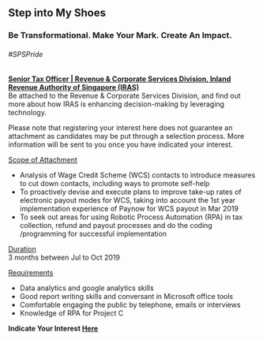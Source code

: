 <!-- ---
title: 'Learning Festival 1-19 July 2019'
permalink: /events/learning-journeys/event-details/IRAS4
breadcrumb: 'Step into My Steps'

--- -->


## Step into My Shoes 
### Be Transformational. Make Your Mark. Create An Impact. 

###### _#SPSPride_

<u><b>Senior Tax Officer | Revenue & Corporate Services Division, Inland Revenue Authority of Singapore (IRAS)</b></u><br>
Be attached to the Revenue & Corporate Services Division, and find out more about how IRAS is enhancing decision-making by leveraging technology.

Please note that registering your interest here does not guarantee an attachment as candidates may be put through a selection process. More information will be sent to you once you have indicated your interest.

<u>Scope of Attachment</u><br>
 * Analysis of Wage Credit Scheme (WCS) contacts to introduce measures to cut down contacts, including ways to promote self-help
 * To proactively devise and execute plans to improve take-up rates of electronic payout modes for WCS, taking into account the 1st year implementation experience of Paynow for WCS payout in Mar 2019
 * To seek out areas for using Robotic Process Automation (RPA) in tax collection, refund and payout processes and do the coding /programming for successful implementation

<u>Duration</u><br>
3 months between Jul to Oct 2019

<u>Requirements</u><br>
 * Data analytics and google analytics skills
 * Good report writing skills and conversant in Microsoft office tools
 * Comfortable engaging the public by telephone, emails or interviews
 * Knowledge of RPA for Project C

**Indicate Your Interest [Here](https://www.eventbrite.sg/e/step-into-my-shoes-iras-short-term-attachment-opportunity-with-the-revenue-corporate-services-registration-62030418652)**
